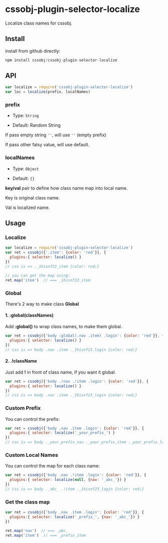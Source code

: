 # cssobj-plugin-selector-localize

Localize class names for cssobj.

## Install

install from github directly:

``` javascript
npm install cssobj/cssobj-plugin-selector-localize
```

## API

``` javascript
var localize = require('cssobj-plugin-selector-localize')
var loc = localize(prefix, localNames)
```

### prefix

- Type: `String`

- Default: Random String

If pass empty string `''`, will use `''` (empty prefix)

If pass other falsy value, will use default.

### localNames

- Type: `Object`

- Default: `{}`

**key/val** pair to define how class name map into local name.

Key is original class name.

Val is localized name.

## Usage

### Localize

``` javascript
var localize = require('cssobj-plugin-selector-localize')
var ret = cssobj({'.item': {color: 'red'}}, {
  plugins:{ selector: localize() }
})
// css is => ._1hisnf23_item {color: red;}

// you can get the map using:
ret.map('item')  // === _1hisnf23_item

```

### Global

There's 2 way to make class **Global**

#### 1. :global(classNames)

Add **:global()** to wrap class names, to make them global.

``` javascript
var ret = cssobj({'body :global(.nav .item) .login': {color: 'red'}}, {
  plugins:{ selector: localize() }
})
// css is => body .nav .item ._1hisnf23_login {color: red;}
```

#### 2. .!className

Just add **!** in front of class name, if you want it global.

``` javascript
var ret = cssobj({'body .!nav .!item .login': {color: 'red'}}, {
  plugins:{ selector: localize() }
})
// css is => body .nav .item ._1hisnf23_login {color: red;}
```

### Custom Prefix

You can control the prefix:

``` javascript
var ret = cssobj({'body .nav .item .login': {color: 'red'}}, {
  plugins:{ selector: localize('_your_prefix_') }
})
// css is => body ._your_prefix_nav ._your_prefix_item ._your_prefix_login {color: red;}
```


### Custom Local Names

You can control the map for each class name:

``` javascript
var ret = cssobj({'body .nav .!item .login': {color: 'red'}}, {
  plugins:{ selector: localize(null, {nav: '_abc_'}) }
})
// css is => body ._abc_ .!item ._1hisnf23_login {color: red;}
```

### Get the class map

``` javascript
var ret = cssobj({'body .nav .item .login': {color: 'red'}}, {
  plugins:{ selector: localize('_prefix_', {nav: '_abc_'}) }
})

ret.map('nav')  // === _abc_
ret.map('item')  // === _prefix_item
```

